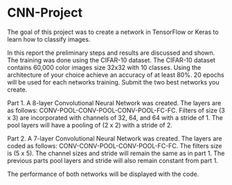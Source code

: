 # CNN-Project

The goal of this project was to create a network in TensorFlow or Keras to learn how to classify images. 

In this report the preliminary steps and results are discussed and shown. The training was done using the CIFAR-10 dataset. The CIFAR-10 dataset contains 60,000 color images size 32x32 with 10 classes. Using the architecture of your choice achieve an accuracy of at least 80%. 20 epochs will be used for each networks training. Submit the two best networks you create. 

Part 1. A 8-layer Convolutional Neural Network was created. The layers are as follows: CONV-POOL-CONV-POOL-CONV-POOL-FC-FC. Filters of size (3 x 3) are incorporated with channels of 32, 64, and 64 with a stride of 1. The pool layers will have a pooling of (2 x 2) with a stride of 2.

Part 2. A 7-layer Convolutional Neural Network was created. The layers are coded as follows: CONV-CONV-POOL-CONV-POOL-FC-FC. The filters size is (5 x 5). The channel sizes and stride will remain the same as in part 1. The previous parts pool layers and stride will also remain constant from part 1. 

The performance of both networks will be displayed with the code. 
